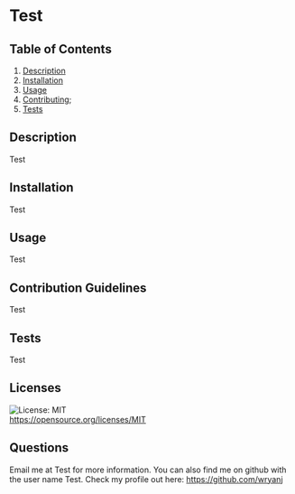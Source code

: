
# Test
## Table of Contents
1. [Description](#Description)
2. [Installation](#Installation)
3. [Usage](#Usage)
4. [Contributing](#Contributing);
5. [Tests](#Tests)
## Description
Test
## Installation
Test
## Usage
Test
## Contribution Guidelines
Test
## Tests
Test
## Licenses
![License: MIT](https://img.shields.io/badge/License-MIT-yellow.svg)  
https://opensource.org/licenses/MIT
## Questions
Email me at Test for more information.
You can also find me on github with the user name Test. 
Check my profile out here: https://github.com/wryanj
